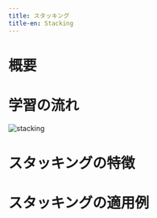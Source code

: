 ```yaml
---
title: スタッキング
title-en: Stacking
---
```


# 概要


# 学習の流れ

![stacking](https://user-images.githubusercontent.com/13412823/259004224-9c9783cd-2594-4fba-9639-57460a8dcfa4.png)


# スタッキングの特徴


# スタッキングの適用例

